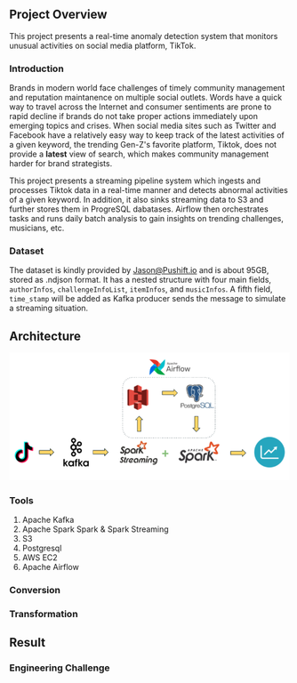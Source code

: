 ## Project Overview
This project presents a real-time anomaly detection system that monitors unusual activities on social media platform, TikTok.
### Introduction
Brands in modern world face challenges of timely community management and reputation maintanence on multiple social outlets. Words have a quick way to travel across the Internet and consumer sentiments are prone to rapid decline if brands do not take proper actions immediately upon emerging topics and crises. When social media sites such as Twitter and Facebook have a relatively easy way to keep track of the latest activities of a given keyword, the trending Gen-Z's favorite platform, Tiktok, does not provide a **latest** view of search, which makes community management harder for brand strategists.  

This project presents a streaming pipeline system which ingests and processes Tiktok data in a real-time manner and detects abnormal activities of a given keyword. In addition, it also sinks streaming data to S3 and further stores them in ProgreSQL dabatases. Airflow then orchestrates tasks and runs daily batch analysis to gain insights on trending challenges, musicians, etc.

### Dataset
The dataset is kindly provided by Jason@Pushift.io and is about 95GB, stored as .ndjson format. It has a nested structure with four main fields, `authorInfos`, `challengeInfoList`, `itemInfos`, and `musicInfos`. A fifth field, `time_stamp` will be added as Kafka producer sends the message to simulate a streaming situation. 

## Architecture
![Alt text](/tiktok_pipeline.png?raw=true "piepline structure")
### Tools
1. Apache Kafka
2. Apache Spark Spark & Spark Streaming
3. S3
4. Postgresql
5. AWS EC2
6. Apache Airflow

### Conversion
### Transformation

## Result
### Engineering Challenge
